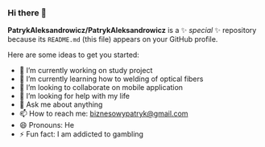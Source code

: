 ### Hi there 👋


**PatrykAleksandrowicz/PatrykAleksandrowicz** is a ✨ _special_ ✨ repository because its `README.md` (this file) appears on your GitHub profile.

Here are some ideas to get you started:

- 🔭 I’m currently working on study project
- 🌱 I’m currently learning how to welding of optical fibers
- 👯 I’m looking to collaborate on mobile application 
- 🤔 I’m looking for help with my life
- 💬 Ask me about anything
- 📫 How to reach me: biznesowypatryk@gmail.com
- 😄 Pronouns: He
- ⚡ Fun fact: I am addicted to gambling

